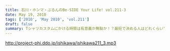 ```yaml
---
title: 石川・ホンマ・ぶるんのBe-SIDE Your Life! vol.211-3
date: May 19, 2010
tags: ['2010', 'May 2010', 'vol.211']
draft: false
summary: Tシャツカスタムにかける時間は有意義か無駄か！？最短で決める人はどれくらいで決めに入るのでしょうか？？ビーサイメンバー＆スタッフはえてして優柔不断なオトコたたちの集まりなようです。NAMAE
---
```


http://project-phi.ddo.jp/ishikawa/ishikawa211_3.mp3
